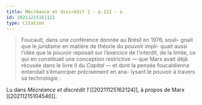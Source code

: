 ```yaml
---
title: Mécréance et discrédit 1 - p.111 - a
id: 20211215161121
type: Citation
---
```


> Foucault, dans une conférence donnée au Brésil en 1976, souli- gnait que le *juridisme* en matière de théorie du pouvoir impli- quait aussi l’idée que le pouvoir reposait sur l’exercice de l’interdit, de la limite, ce qui en constituait une conception restrictive — que Marx avait déjà récusée dans le livre II du *Capital* — et dont la pensée foucaldienne entendait s’émanciper précisément en ana- lysant le pouvoir à travers sa technologie :

Lu dans *Mécréance et discrédit 1* [[20211125162124]], à propos de Marx [[20211215104540]].